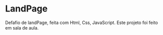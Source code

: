 # LandPage
Defafio de landPage,  feita com Html, Css, JavaScript.
Este projeto foi feito em sala de aula.